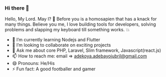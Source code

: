 ### Hi there 👋
Hello, My Lord. May I? 👋
Before you is a homosapien that has a knack for many things. Believe you me, I love building tools for developers, solving problems and slapping my keyboard till something works. 💥

- 🌱 I’m currently learning Nodejs and Flutter
- 👯 I’m looking to collaborate on exciting projects
- 💬 Ask me about core PHP, Laravel, Slim framework, Javascript(react.js)
- 📫 How to reach me: email => adekoya.adebayojubril@gmail.com
- 😄 Pronouns: He/His
- ⚡ Fun fact: A good footballer and gamer

